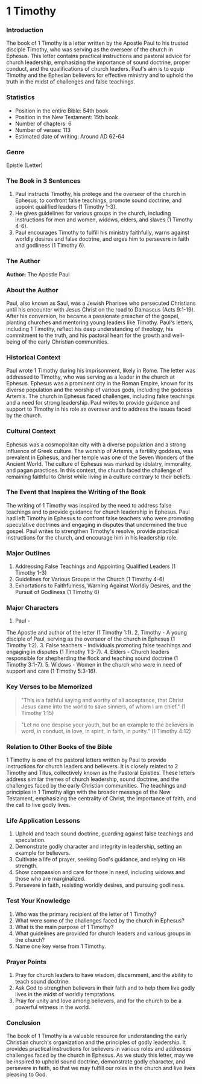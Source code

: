 # 1 Timothy

### Introduction

The book of 1 Timothy is a letter written by the Apostle Paul to his trusted disciple Timothy, who was serving as the overseer of the church in Ephesus. This letter contains practical instructions and pastoral advice for church leadership, emphasizing the importance of sound doctrine, proper conduct, and the qualifications of church leaders. Paul's aim is to equip Timothy and the Ephesian believers for effective ministry and to uphold the truth in the midst of challenges and false teachings.

### Statistics

* Position in the entire Bible: 54th book
* Position in the New Testament: 15th book
* Number of chapters: 6
* Number of verses: 113
* Estimated date of writing: Around AD 62-64

### Genre

Epistle (Letter)

### The Book in 3 Sentences

1. Paul instructs Timothy, his protege and the overseer of the church in Ephesus, to confront false teachings, promote sound doctrine, and appoint qualified leaders (1 Timothy 1-3).
2. He gives guidelines for various groups in the church, including instructions for men and women, widows, elders, and slaves (1 Timothy 4-6).
3. Paul encourages Timothy to fulfill his ministry faithfully, warns against worldly desires and false doctrine, and urges him to persevere in faith and godliness (1 Timothy 6).

### The Author

**Author:** The Apostle Paul

### About the Author

Paul, also known as Saul, was a Jewish Pharisee who persecuted Christians until his encounter with Jesus Christ on the road to Damascus (Acts 9:1-19). After his conversion, he became a passionate preacher of the gospel, planting churches and mentoring young leaders like Timothy. Paul's letters, including 1 Timothy, reflect his deep understanding of theology, his commitment to the truth, and his pastoral heart for the growth and well-being of the early Christian communities.

### Historical Context

Paul wrote 1 Timothy during his imprisonment, likely in Rome. The letter was addressed to Timothy, who was serving as a leader in the church at Ephesus. Ephesus was a prominent city in the Roman Empire, known for its diverse population and the worship of various gods, including the goddess Artemis. The church in Ephesus faced challenges, including false teachings and a need for strong leadership. Paul writes to provide guidance and support to Timothy in his role as overseer and to address the issues faced by the church.

### Cultural Context

Ephesus was a cosmopolitan city with a diverse population and a strong influence of Greek culture. The worship of Artemis, a fertility goddess, was prevalent in Ephesus, and her temple was one of the Seven Wonders of the Ancient World. The culture of Ephesus was marked by idolatry, immorality, and pagan practices. In this context, the church faced the challenge of remaining faithful to Christ while living in a culture contrary to their beliefs.

### The Event that Inspires the Writing of the Book

The writing of 1 Timothy was inspired by the need to address false teachings and to provide guidance for church leadership in Ephesus. Paul had left Timothy in Ephesus to confront false teachers who were promoting speculative doctrines and engaging in disputes that undermined the true gospel. Paul writes to strengthen Timothy's resolve, provide practical instructions for the church, and encourage him in his leadership role.

### Major Outlines

1. Addressing False Teachings and Appointing Qualified Leaders (1 Timothy 1-3)
2. Guidelines for Various Groups in the Church (1 Timothy 4-6)
3. Exhortations to Faithfulness, Warning Against Worldly Desires, and the Pursuit of Godliness (1 Timothy 6)

### Major Characters

1. Paul -

The Apostle and author of the letter (1 Timothy 1:1). 2. Timothy - A young disciple of Paul, serving as the overseer of the church in Ephesus (1 Timothy 1:2). 3. False teachers - Individuals promoting false teachings and engaging in disputes (1 Timothy 1:3-7). 4. Elders - Church leaders responsible for shepherding the flock and teaching sound doctrine (1 Timothy 3:1-7). 5. Widows - Women in the church who were in need of support and care (1 Timothy 5:3-16).

### Key Verses to be Memorized

> "This is a faithful saying and worthy of all acceptance, that Christ Jesus came into the world to save sinners, of whom I am chief." (1 Timothy 1:15)

> "Let no one despise your youth, but be an example to the believers in word, in conduct, in love, in spirit, in faith, in purity." (1 Timothy 4:12)

### Relation to Other Books of the Bible

1 Timothy is one of the pastoral letters written by Paul to provide instructions for church leaders and believers. It is closely related to 2 Timothy and Titus, collectively known as the Pastoral Epistles. These letters address similar themes of church leadership, sound doctrine, and the challenges faced by the early Christian communities. The teachings and principles in 1 Timothy align with the broader message of the New Testament, emphasizing the centrality of Christ, the importance of faith, and the call to live godly lives.

### Life Application Lessons

1. Uphold and teach sound doctrine, guarding against false teachings and speculation.
2. Demonstrate godly character and integrity in leadership, setting an example for believers.
3. Cultivate a life of prayer, seeking God's guidance, and relying on His strength.
4. Show compassion and care for those in need, including widows and those who are marginalized.
5. Persevere in faith, resisting worldly desires, and pursuing godliness.

### Test Your Knowledge

1. Who was the primary recipient of the letter of 1 Timothy?
2. What were some of the challenges faced by the church in Ephesus?
3. What is the main purpose of 1 Timothy?
4. What guidelines are provided for church leaders and various groups in the church?
5. Name one key verse from 1 Timothy.

### Prayer Points

1. Pray for church leaders to have wisdom, discernment, and the ability to teach sound doctrine.
2. Ask God to strengthen believers in their faith and to help them live godly lives in the midst of worldly temptations.
3. Pray for unity and love among believers, and for the church to be a powerful witness in the world.

### Conclusion

The book of 1 Timothy is a valuable resource for understanding the early Christian church's organization and the principles of godly leadership. It provides practical instructions for believers in various roles and addresses challenges faced by the church in Ephesus. As we study this letter, may we be inspired to uphold sound doctrine, demonstrate godly character, and persevere in faith, so that we may fulfill our roles in the church and live lives pleasing to God.
